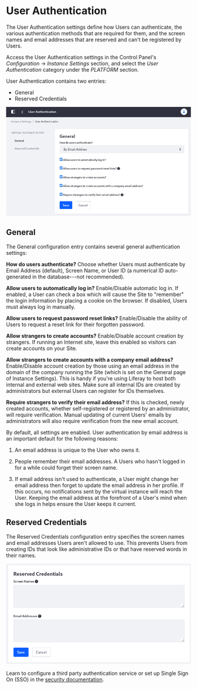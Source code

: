 #  User Authentication

The User Authentication settings define how Users can authenticate, the various authentication methods that are required for them, and the screen names and email addresses that are reserved and can't be registered by Users. 

Access the User Authentication settings in the Control Panel's *Configuration* &rarr; *Instance Settings* section, and select the *User Authentication* category under the *PLATFORM* section. 

User Authentication contains two entries:

- General
- Reserved Credentials

![Configure general authentication behavior and settings for external authentication systems.](./user-authentication/images/01.png)

## General

The General configuration entry contains several general authentication settings:

**How do users authenticate?** Choose whether Users must authenticate by Email Address (default), Screen Name, or User ID (a numerical ID auto-generated in the database---not recommended).

**Allow users to automatically log in?** Enable/Disable automatic log in. If enabled, a User can check a box which will cause the Site to "remember" the login information by placing a cookie on the browser. If disabled, Users must always log in manually.

**Allow users to request password reset links?** Enable/Disable the ability of Users to request a reset link for their forgotten password.

**Allow strangers to create accounts?** Enable/Disable account creation by strangers. If running an Internet site, leave this enabled so visitors can create accounts on your Site.

**Allow strangers to create accounts with a company email address?** Enable/Disable account creation by those using an email address in the domain of the company running the Site (which is set on the General page of Instance Settings). This is handy if you're using Liferay to host both internal and external web sites. Make sure all internal IDs are created by administrators but external Users can register for IDs themselves.

**Require strangers to verify their email address?**  If this is checked, newly created accounts, whether self-registered or registered by an administrator, will require verification. Manual updating of current Users' emails by administrators will also require verification from the new email account.

By default, all settings are enabled. User authentication by email address is an important default for the following reasons:

1. An email address is unique to the User who owns it.

1. People remember their email addresses. A Users who hasn't logged in for a while could forget their screen name.

1. If email address isn't used to authenticate, a User might change her email address then forget to update the email address in her profile. If this occurs, no notifications sent by the virtual instance will reach the User. Keeping the email address at the forefront of a User's mind when she logs in helps ensure the User keeps it current. 

## Reserved Credentials

The Reserved Credentials configuration entry specifies the screen names and email addresses Users aren't allowed to use. This prevents Users from creating IDs that look like administrative IDs or that have reserved words in their names. 

![Configure the reserved credentials that Users cannot claim.](./user-authentication/images/02.png)

Learn to configure a third party authentication service or set up Single Sign On (SSO) in the [security documentation](../../installation-and-upgrades/securing-liferay). 
